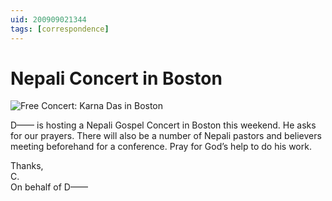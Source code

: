 ```yaml
---
uid: 200909021344
tags: [correspondence]
---
```

  
# Nepali Concert in Boston

![Free Concert: Karna Das in Boston](https://cmhelmer.com/media/200909021344_1.jpg)

D—— is hosting a Nepali Gospel Concert in Boston this weekend. He asks for our prayers. There will also be a number of Nepali pastors and believers meeting beforehand for a conference. Pray for God’s help to do his work.

Thanks,  
C.  
On behalf of D——

